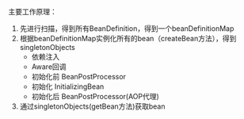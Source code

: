 主要工作原理：
1. 先进行扫描，得到所有BeanDefinition，得到一个beanDefinitionMap
2. 根据beanDefinitionMap实例化所有的bean（createBean方法），得到singletonObjects
    - 依赖注入
    - Aware回调
    - 初始化前 BeanPostProcessor
    - 初始化 InitializingBean
    - 初始化后 BeanPostProcessor(AOP代理)
3. 通过singletonObjects(getBean方法)获取bean